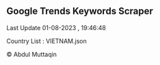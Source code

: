 

## Google Trends Keywords Scraper 
 
Last Update 01-08-2023 , 19:46:48

Country List :
VIETNAM.json



© Abdul Muttaqin 
